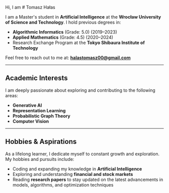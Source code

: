Hi, I am # Tomasz Hałas  

I am a Master's student in **Artificial Intelligence** at the **Wrocław University of Science and Technology**. I hold previous degrees in:  
- **Algorithmic Informatics** (Grade: 5.0) (2019–2023)  
- **Applied Mathematics** (Grade: 4.5) (2020–2024)  
- Research Exchange Program at the **Tokyo Shibaura Institute of Technology**  

Feel free to reach out to me at: **halastomasz00@gmail.com**  

---

## Academic Interests  
I am deeply passionate about exploring and contributing to the following areas:  
- **Generative AI**  
- **Representation Learning**  
- **Probabilistic Graph Theory**  
- **Computer Vision**  

---

## Hobbies & Aspirations  
As a lifelong learner, I dedicate myself to constant growth and exploration. My hobbies and pursuits include:  
- Coding and expanding my knowledge in **Artificial Intelligence**  
- Exploring and understanding **financial and stock markets**  
- Reading **research papers** to stay updated on the latest advancements in models, algorithms, and optimization techniques  
